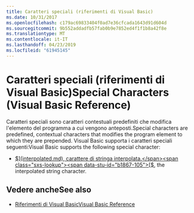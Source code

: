 ```yaml
---
title: Caratteri speciali (riferimenti di Visual Basic)
ms.date: 10/31/2017
ms.openlocfilehash: c179ac69833404f0ad7e36cfcada1643d91d604d
ms.sourcegitcommit: 9b552addadfb57fab0b9e7852ed4f1f1b8a42f8e
ms.translationtype: MT
ms.contentlocale: it-IT
ms.lasthandoff: 04/23/2019
ms.locfileid: "61945145"
---
```

# <a name="special-characters-visual-basic-reference"></a><span data-ttu-id="b1867-102">Caratteri speciali (riferimenti di Visual Basic)</span><span class="sxs-lookup"><span data-stu-id="b1867-102">Special Characters (Visual Basic Reference)</span></span>

<span data-ttu-id="b1867-103">Caratteri speciali sono caratteri contestuali predefiniti che modifica l'elemento del programma a cui vengono anteposti.</span><span class="sxs-lookup"><span data-stu-id="b1867-103">Special characters are predefined, contextual characters that modifies the program element to which they are prepended.</span></span> <span data-ttu-id="b1867-104">Visual Basic supporta i caratteri speciali seguenti:</span><span class="sxs-lookup"><span data-stu-id="b1867-104">Visual Basic supports the following special character:</span></span> 

- <span data-ttu-id="b1867-105">[$](interpolated.md), carattere di stringa interpolata.</span><span class="sxs-lookup"><span data-stu-id="b1867-105">[$](interpolated.md), the interpolated string character.</span></span>

## <a name="see-also"></a><span data-ttu-id="b1867-106">Vedere anche</span><span class="sxs-lookup"><span data-stu-id="b1867-106">See also</span></span>

- [<span data-ttu-id="b1867-107">Riferimenti di Visual Basic</span><span class="sxs-lookup"><span data-stu-id="b1867-107">Visual Basic Reference</span></span>](../../../visual-basic/language-reference/index.md)
